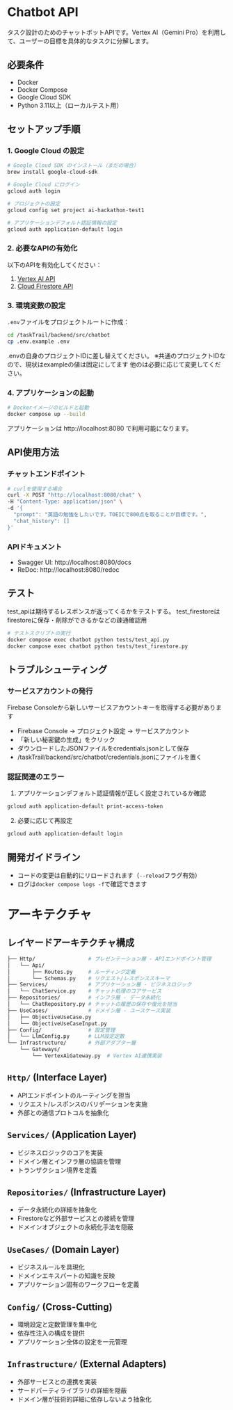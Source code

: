 # Chatbot API

タスク設計のためのチャットボットAPIです。Vertex AI（Gemini Pro）を利用して、ユーザーの目標を具体的なタスクに分解します。

## 必要条件

- Docker
- Docker Compose
- Google Cloud SDK
- Python 3.11以上（ローカルテスト用）

## セットアップ手順

### 1. Google Cloud の設定

```bash
# Google Cloud SDK のインストール（まだの場合）
brew install google-cloud-sdk

# Google Cloud にログイン
gcloud auth login

# プロジェクトの設定
gcloud config set project ai-hackathon-test1

# アプリケーションデフォルト認証情報の設定
gcloud auth application-default login
```

### 2. 必要なAPIの有効化

以下のAPIを有効化してください：
1. [Vertex AI API](https://console.cloud.google.com/apis/library/aiplatform.googleapis.com)
2. [Cloud Firestore API](https://console.cloud.google.com/apis/library/firestore.googleapis.com)

### 3. 環境変数の設定

`.env`ファイルをプロジェクトルートに作成：
```bash
cd /taskTrail/backend/src/chatbot
cp .env.example .env
```

.envの自身のプロジェクトIDに差し替えてください。
※共通のプロジェクトIDなので、現状はexampleの値は固定にしてます
他のは必要に応じて変更してください。

### 4. アプリケーションの起動

```bash
# Dockerイメージのビルドと起動
docker compose up --build
```

アプリケーションは http://localhost:8080 で利用可能になります。

## API使用方法

### チャットエンドポイント

```bash
# curlを使用する場合
curl -X POST "http://localhost:8080/chat" \
-H "Content-Type: application/json" \
-d '{
  "prompt": "英語の勉強をしたいです。TOEICで800点を取ることが目標です。",
  "chat_history": []
}'
```

### APIドキュメント

- Swagger UI: http://localhost:8080/docs
- ReDoc: http://localhost:8080/redoc

## テスト
test_apiは期待するレスポンスが返ってくるかをテストする。
test_firestoreはfirestoreに保存・削除ができるかなどの疎通確認用
```bash
# テストスクリプトの実行
docker compose exec chatbot python tests/test_api.py
docker compose exec chatbot python tests/test_firestore.py
```

## トラブルシューティング

### サービスアカウントの発行
Firebase Consoleから新しいサービスアカウントキーを取得する必要があります

- Firebase Console → プロジェクト設定 → サービスアカウント
- 「新しい秘密鍵の生成」をクリック
- ダウンロードしたJSONファイルをcredentials.jsonとして保存
- /taskTrail/backend/src/chatbot/credentials.jsonにファイルを置く

### 認証関連のエラー

1. アプリケーションデフォルト認証情報が正しく設定されているか確認
```bash
gcloud auth application-default print-access-token
```

2. 必要に応じて再設定
```bash
gcloud auth application-default login
```

## 開発ガイドライン

- コードの変更は自動的にリロードされます（`--reload`フラグ有効）
- ログは`docker compose logs -f`で確認できます


# アーキテクチャ
## レイヤードアーキテクチャ構成


```bash
├── Http/                 # プレゼンテーション層 - APIエンドポイント管理
│   └── Api/
│       ├── Routes.py     # ルーティング定義
│       └── Schemas.py    # リクエスト/レスポンススキーマ
├── Services/             # アプリケーション層 - ビジネスロジック
│   └── ChatService.py    # チャット処理のコアサービス
├── Repositories/         # インフラ層 - データ永続化
│   └── ChatRepository.py # チャットの履歴の保存や復元を担当
├── UseCases/             # ドメイン層 - ユースケース実装
│   ├── ObjectiveUseCase.py
│   └── ObjectiveUseCaseInput.py
├── Config/               # 設定管理
│   └── LlmConfig.py      # LLM設定定数
└── Infrastructure/       # 外部アダプター層
    └── Gateways/
        └── VertexAiGateway.py  # Vertex AI連携実装
```


## `Http/` (Interface Layer)

- APIエンドポイントのルーティングを担当
- リクエスト/レスポンスのバリデーションを実施
- 外部との通信プロトコルを抽象化

## `Services/` (Application Layer)

- ビジネスロジックのコアを実装
- ドメイン層とインフラ層の協調を管理
- トランザクション境界を定義

## `Repositories/` (Infrastructure Layer)

- データ永続化の詳細を抽象化
- Firestoreなど外部サービスとの接続を管理
- ドメインオブジェクトの永続化手法を隠蔽

## `UseCases/` (Domain Layer)

- ビジネスルールを具現化
- ドメインエキスパートの知識を反映
- アプリケーション固有のワークフローを定義

## `Config/` (Cross-Cutting)

- 環境設定と定数管理を集中化
- 依存性注入の構成を提供
- アプリケーション全体の設定を一元管理

## `Infrastructure/` (External Adapters)

- 外部サービスとの連携を実装
- サードパーティライブラリの詳細を隠蔽
- ドメイン層が技術的詳細に依存しないよう抽象化

